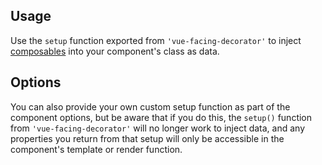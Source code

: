 ## Usage

Use the `setup` function exported from `'vue-facing-decorator'` to inject [composables](https://vuejs.org/guide/reusability/composables.html) into your component's class as data.

[](./code-usage-base.ts ':include :type=code typescript')

## Options

You can also provide your own custom setup function as part of the component options, but be aware that if you do this, the `setup()` function from `'vue-facing-decorator'` will no longer work to inject data, and any properties you return from that setup will only be accessible in the component's template or render function.

[](./code-option-setup.ts ':include :type=code typescript')

